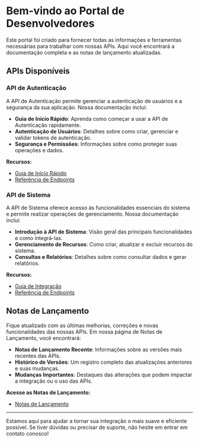 # Bem-vindo ao Portal de Desenvolvedores

Este portal foi criado para fornecer todas as informações e ferramentas necessárias para trabalhar com nossas APIs. Aqui você encontrará a documentação completa e as notas de lançamento atualizadas.

## APIs Disponíveis

### API de Autenticação

A API de Autenticação permite gerenciar a autenticação de usuários e a segurança da sua aplicação. Nossa documentação inclui:

- **Guia de Início Rápido**: Aprenda como começar a usar a API de Autenticação rapidamente.
- **Autenticação de Usuários**: Detalhes sobre como criar, gerenciar e validar tokens de autenticação.
- **Segurança e Permissões**: Informações sobre como proteger suas operações e dados.

**Recursos:**
- [Guia de Início Rápido](/docs/api/authentication/index.md)
- [Referência de Endpoints](/docs/api/authentication/login.md)


### API de Sistema

A API de Sistema oferece acesso às funcionalidades essenciais do sistema e permite realizar operações de gerenciamento. Nossa documentação inclui:

- **Introdução à API de Sistema**: Visão geral das principais funcionalidades e como integrá-las.
- **Gerenciamento de Recursos**: Como criar, atualizar e excluir recursos do sistema.
- **Consultas e Relatórios**: Detalhes sobre como consultar dados e gerar relatórios.

**Recursos:**
- [Guia de Integração](#)
- [Referência de Endpoints](#)


## Notas de Lançamento

Fique atualizado com as últimas melhorias, correções e novas funcionalidades das nossas APIs. Em nossa página de Notas de Lançamento, você encontrará:

- **Notas de Lançamento Recente**: Informações sobre as versões mais recentes das APIs.
- **Histórico de Versões**: Um registro completo das atualizações anteriores e suas mudanças.
- **Mudanças Importantes**: Destaques das alterações que podem impactar a integração ou o uso das APIs.

**Acesse as Notas de Lançamento:**
- [Notas de Lançamento](#)

---

Estamos aqui para ajudar a tornar sua integração o mais suave e eficiente possível. Se tiver dúvidas ou precisar de suporte, não hesite em entrar em contato conosco!

